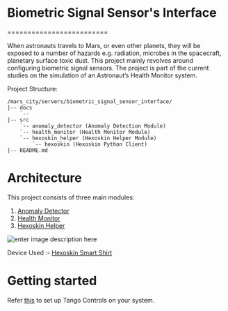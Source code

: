 # Biometric Signal Sensor's Interface
=========================

When astronauts travels to Mars, or even other planets, they will be exposed to a number of hazards e.g. radiation, microbes in the spacecraft, planetary surface toxic dust. This project mainly revolves around configuring biometric signal sensors. 
The project is part of the current studies on the simulation of an Astronaut’s Health Monitor system.

Project Structure:

```
/mars_city/servers/biometric_signal_sensor_interface/
|-- docs
    `-- 
|-- src
    `-- anomaly_detector (Anomaly Detection Module)
    `-- health_monitor (Health Monitor Module)
    `-- hexoskin_helper (Hexoskin Helper Module)
        `-- hexoskin (Hexoskin Python Client)
|-- README.md

```
# Architecture
This project consists of three main modules:

 1. [Anomaly Detector](src/anomaly_detector)
 2. [Health Monitor](src/health_monitor)
 3. [Hexoskin Helper](src/hexoskin_helper)

![enter image description here](https://2.bp.blogspot.com/-w0CxZHRuCVo/WUv5OKuWPcI/AAAAAAAADuA/hnY49h5qEN0o1llIUO1cqiH3XcOecSG0wCLcBGAs/s1600/gsoc.jpg)

Device Used :- [Hexoskin Smart Shirt](http://hexoskin.com/)

# Getting started

Refer [this](https://github.com/mars-planet/mars_city/blob/master/servers/body_tracker_v2/src/win/PyTango%20Setup/PyTango%20Installation%20Instructions/Instructions.txt) to set up Tango Controls on your system.



